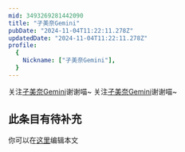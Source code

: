 ```yaml
---
mid: 3493269281442090
title: "孑美奈Gemini"
pubDate: "2024-11-04T11:22:11.278Z"
updatedDate: "2024-11-04T11:22:11.278Z"
profile:
  {
    Nickname: ["孑美奈Gemini"],
  }
---
```


关注[孑美奈Gemini](https://space.bilibili.com/3493269281442090)谢谢喵~ 关注[孑美奈Gemini](https://space.bilibili.com/3493269281442090)谢谢喵~

## 此条目有待补充
你可以在[这里](https://github.com/Yuhanawa/VTuber.ICU-Content/edit/master/v/孑美奈Gemini/index.md)编辑本文
